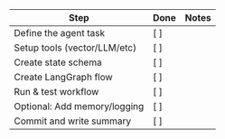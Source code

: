 | Step                         | Done | Notes |
| ---------------------------- | ---- | ----- |
| Define the agent task        | \[ ] |       |
| Setup tools (vector/LLM/etc) | \[ ] |       |
| Create state schema          | \[ ] |       |
| Create LangGraph flow        | \[ ] |       |
| Run & test workflow          | \[ ] |       |
| Optional: Add memory/logging | \[ ] |       |
| Commit and write summary     | \[ ] |       |
